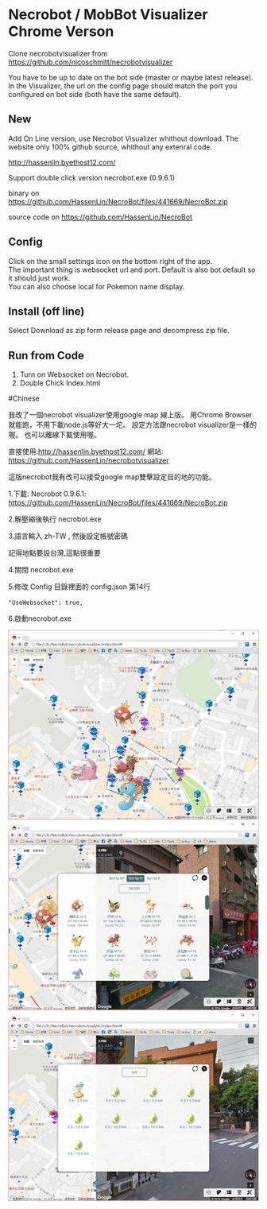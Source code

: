 
# Necrobot / MobBot Visualizer Chrome Verson

Clone necrobotvisualizer from https://github.com/nicoschmitt/necrobotvisualizer

You have to be up to date on the bot side (master or maybe latest release).  
In the Visualizer, the url on the config page should match the port you configured on bot side (both have the same default).

## New
   Add On Line version, use Necrobot Visualizer whithout download.
   The website only 100% github source, whithout any extenral code. 
   
   http://hassenlin.byethost12.com/
  
   Support double click version necrobot.exe (0.9.6.1)
   
   
   binary on https://github.com/HassenLin/NecroBot/files/441669/NecroBot.zip
   
   source code on https://github.com/HassenLin/NecroBot


## Config

Click on the small settings icon on the bottom right of the app.  
The important thing is websocket url and port. Default is also bot default so it should just work.  
You can also choose local for Pokemon name display.

## Install (off line)
   Select Download as zip form release page and decompress zip file.
   
## Run from Code
 1. Turn on Websocket on Necrobot.
 2. Double Chick Index.html

#Chinese 

我改了一個necrobot visualizer使用google map 線上版。
用Chrome Browser就能跑，不用下載node.js等好大一坨。
設定方法跟necrobot visualizer是一樣的喔。
也可以離線下載使用喔。

直接使用:http://hassenlin.byethost12.com/
網站: https://github.com/HassenLin/necrobotvisualizer

這版necrobot我有改可以接受google map雙擊設定目的地的功能。

1.下載:
 Necrobot 0.9.6.1: https://github.com/HassenLin/NecroBot/files/441669/NecroBot.zip
 
2.解壓縮後執行 necrobot.exe

3.語言輸入 zh-TW , 然後設定帳號密碼

   記得地點要設台灣,這點很重要
   
4.關閉 necrobot.exe

5.修改 Config 目錄裡面的 config.json 第14行

	"UseWebsocket": true,

6.啟動necrobot.exe

 
![Screenshot](https://github.com/HassenLin/necrobotvisualizer/blob/master/screenshots/screenshot1.png?raw=true)  
![Screenshot](https://github.com/HassenLin/necrobotvisualizer/blob/master/screenshots/screenshot2.png?raw=true)  
![Screenshot](https://github.com/HassenLin/necrobotvisualizer/blob/master/screenshots/screenshot3.png?raw=true)  

